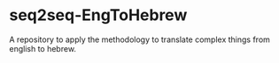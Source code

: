 # seq2seq-EngToHebrew
A repository to apply the methodology to translate complex things from english to hebrew. 
